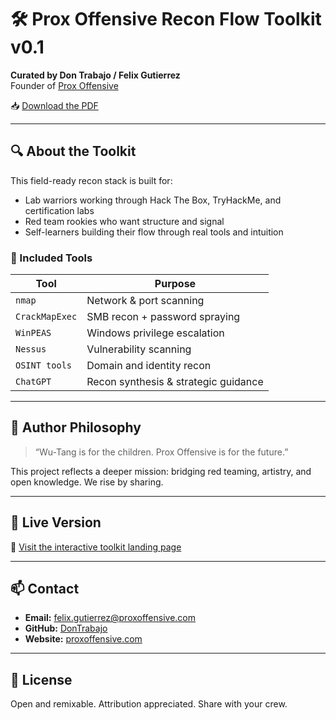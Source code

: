 # 🛠️ Prox Offensive Recon Flow Toolkit v0.1

**Curated by Don Trabajo / Felix Gutierrez**  
Founder of [Prox Offensive](https://proxoffensive.com)

📥 [Download the PDF](https://recon.proxoffensive.com/Prox_Offensive_Recon_Toolkit_v0.1_LAYOUT_FIXED.pdf)

---

## 🔍 About the Toolkit

This field-ready recon stack is built for:

- Lab warriors working through Hack The Box, TryHackMe, and certification labs
- Red team rookies who want structure and signal
- Self-learners building their flow through real tools and intuition

### 🔧 Included Tools

| Tool          | Purpose                             |
|---------------|-------------------------------------|
| `nmap`        | Network & port scanning             |
| `CrackMapExec`| SMB recon + password spraying       |
| `WinPEAS`     | Windows privilege escalation        |
| `Nessus`      | Vulnerability scanning              |
| `OSINT tools` | Domain and identity recon           |
| `ChatGPT`     | Recon synthesis & strategic guidance|

---

## 🧠 Author Philosophy

> “Wu-Tang is for the children. Prox Offensive is for the future.”

This project reflects a deeper mission: bridging red teaming, artistry, and open knowledge. We rise by sharing.

---

## 🛜 Live Version

📡 [Visit the interactive toolkit landing page](https://recon.proxoffensive.com)

---

## 📫 Contact

- **Email:** felix.gutierrez@proxoffensive.com  
- **GitHub:** [DonTrabajo](https://github.com/DonTrabajo)  
- **Website:** [proxoffensive.com](https://proxoffensive.com)

---

## 🪪 License

Open and remixable. Attribution appreciated. Share with your crew.
